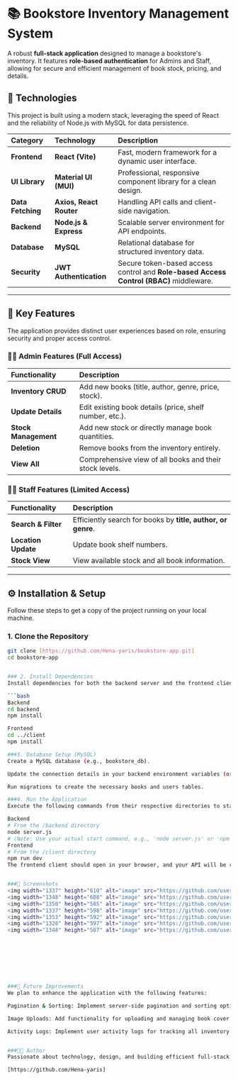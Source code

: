 # 📚 Bookstore Inventory Management System

A robust **full-stack application** designed to manage a bookstore's inventory. It features **role-based authentication** for Admins and Staff, allowing for secure and efficient management of book stock, pricing, and details.

## 🌟 Technologies

This project is built using a modern stack, leveraging the speed of React and the reliability of Node.js with MySQL for data persistence.

| Category | Technology | Description |
| :--- | :--- | :--- |
| **Frontend** | **React (Vite)** | Fast, modern framework for a dynamic user interface. |
| **UI Library** | **Material UI (MUI)** | Professional, responsive component library for a clean design. |
| **Data Fetching** | **Axios, React Router** | Handling API calls and client-side navigation. |
| **Backend** | **Node.js & Express** | Scalable server environment for API endpoints. |
| **Database** | **MySQL** | Relational database for structured inventory data. |
| **Security** | **JWT Authentication** | Secure token-based access control and **Role-based Access Control (RBAC)** middleware. |

***

## 🚀 Key Features

The application provides distinct user experiences based on role, ensuring security and proper access control.

### 👨‍💼 Admin Features (Full Access)

| Functionality | Description |
| :--- | :--- |
| **Inventory CRUD** | Add new books (title, author, genre, price, stock). |
| **Update Details** | Edit existing book details (price, shelf number, etc.). |
| **Stock Management** | Add new stock or directly manage book quantities. |
| **Deletion** | Remove books from the inventory entirely. |
| **View All** | Comprehensive view of all books and their stock levels. |

### 👩‍💻 Staff Features (Limited Access)

| Functionality | Description |
| :--- | :--- |
| **Search & Filter** | Efficiently search for books by **title, author, or genre**. |
| **Location Update** | Update book shelf numbers. |
| **Stock View** | View available stock and all book information. |

***

## ⚙️ Installation & Setup

Follow these steps to get a copy of the project running on your local machine.

### 1. Clone the Repository

```bash
git clone [https://github.com/Hena-yaris/bookstore-app.git]
cd bookstore-app


### 2. Install Dependencies
Install dependencies for both the backend server and the frontend client.

```bash
Backend
cd backend
npm install

Frontend
cd ../client
npm install

###3. Database Setup (MySQL)
Create a MySQL database (e.g., bookstore_db).

Update the connection details in your backend environment variables (or configuration file).

Run migrations to create the necessary books and users tables.

###4. Run the Application
Execute the following commands from their respective directories to start the full-stack application.

Backend
# From the /backend directory
node server.js 
# (Note: Use your actual start command, e.g., 'node server.js' or 'npm start')
Frontend
# From the /client directory
npm run dev
The frontend client should open in your browser, and your API will be running on its configured port.


###📸 Screenshots
<img width="1337" height="610" alt="image" src="https://github.com/user-attachments/assets/e52d9449-28d5-401b-b6b6-083a2616caaf" />
<img width="1348" height="608" alt="image" src="https://github.com/user-attachments/assets/c9a7009d-030e-4aa0-a5e6-47ff2979efdc" />
<img width="1350" height="585" alt="image" src="https://github.com/user-attachments/assets/d564a2fa-5d19-4237-a57c-de1cc835ed93" />
<img width="1337" height="598" alt="image" src="https://github.com/user-attachments/assets/d5211c96-9f8f-43df-826a-a730d601d058" />
<img width="1353" height="592" alt="image" src="https://github.com/user-attachments/assets/94ed9661-cfff-441e-9e9b-cd6c469b1dc7" />
<img width="1328" height="597" alt="image" src="https://github.com/user-attachments/assets/78b704ec-4fb0-4c8f-b9ae-b5a7a6343b14" />
<img width="1348" height="587" alt="image" src="https://github.com/user-attachments/assets/926fc11b-52b6-4059-b642-7e188d85f846" />








###🔮 Future Improvements
We plan to enhance the application with the following features:

Pagination & Sorting: Implement server-side pagination and sorting options for large book lists.

Image Uploads: Add functionality for uploading and managing book cover images.

Activity Logs: Implement user activity logs for tracking all inventory changes and history.


###🧑‍💻 Author
Passionate about technology, design, and building efficient full-stack applications.

[https://github.com/Hena-yaris]


